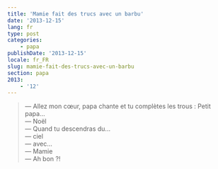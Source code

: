 ```yaml
---
title: 'Mamie fait des trucs avec un barbu'
date: '2013-12-15'
lang: fr
type: post
categories:
    - papa
publishDate: '2013-12-15'
locale: fr_FR
slug: mamie-fait-des-trucs-avec-un-barbu
section: papa
2013:
    - '12'
---
```


> — Allez mon cœur, papa chante et tu complètes les trous : Petit papa...  
> — Noël  
> — Quand tu descendras du...  
> — ciel  
> — avec...  
> — Mamie  
> — Ah bon ?!

